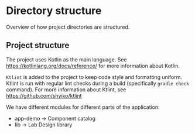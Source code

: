# Directory structure

Overview of how project directories are structured. 

## Project structure

The project uses Kotlin as the main language. See https://kotlinlang.org/docs/reference/ for more information about Kotlin.

`Ktlint` is added to the project to keep code style and formatting uniform. Ktlint is run with regular lint checks during a build (specifically `gradle check` command). For more information about Ktlint, see https://github.com/shyiko/ktlint

We have different modules for different parts of the application:
* app-demo -> Component catalog
* lib -> Lab Design library
